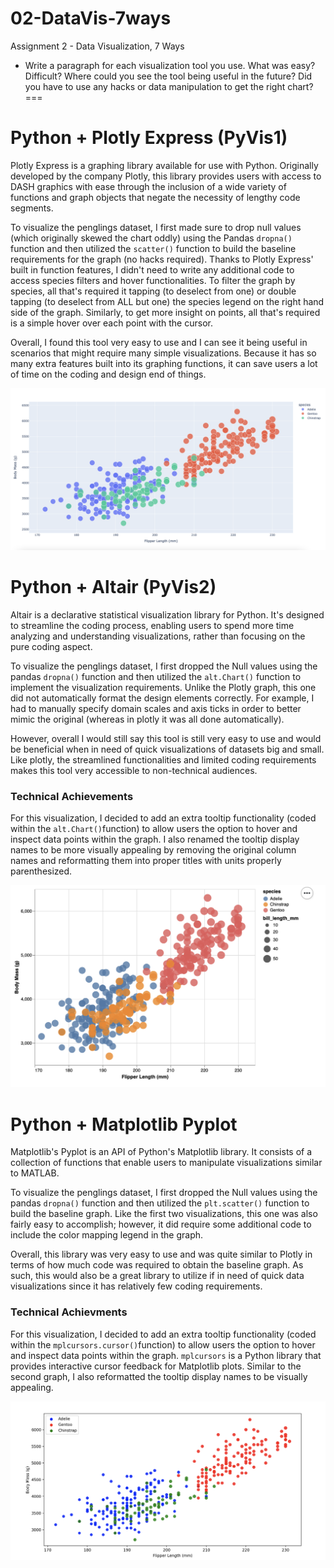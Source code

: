 # 02-DataVis-7ways

Assignment 2 - Data Visualization, 7 Ways  

- Write a paragraph for each visualization tool you use. What was easy? Difficult? Where could you see the tool being useful in the future? Did you have to use any hacks or data manipulation to get the right chart?
===

# Python + Plotly Express (PyVis1)

Plotly Express is a graphing library available for use with Python. Originally developed by the company Plotly, this library provides users with access to DASH graphics with ease through the inclusion of a wide variety of functions and graph objects that negate the necessity of lengthy code segments. 

To visualize the penglings dataset, I first made sure to drop null values (which originally skewed the chart oddly) using the Pandas `dropna()` function and then utilized the `scatter()` function to build the baseline requirements for the graph (no hacks required). Thanks to Plotly Express' built in function features, I didn't need to write any additional code to access species filters and hover functionalities. To filter the graph by species, all that's required it tapping (to deselect from one) or double tapping (to deselect from ALL but one) the species legend on the right hand side of the graph. Similarly, to get more insight on points, all that's required is a simple hover over each point with the cursor. 

Overall, I found this tool very easy to use and I can see it being useful in scenarios that might require many simple visualizations. Because it has so many extra features built into its graphing functions, it can save users a lot of time on the coding and design end of things. 

![PyVis1](img/PyVis1.png)

# Python + Altair (PyVis2)

Altair is a declarative statistical visualization library for Python. It's designed to streamline the coding process, enabling users to spend more time analyzing and understanding visualizations, rather than focusing on the pure coding aspect.

To visualize the penglings dataset, I first dropped the Null values using the pandas `dropna()` function and then utilized the `alt.Chart()` function to implement the visualization requirements. Unlike the Plotly graph, this one did not automatically format the design elements correctly. For example, I had to manually specify domain scales and axis ticks in order to better mimic the original (whereas in plotly it was all done automatically). 

However, overall I would still say this tool is still very easy to use and would be beneficial when in need of quick visualizations of datasets big and small. Like plotly, the streamlined functionalities and limited coding requirements makes this tool very accessible to non-technical audiences. 

### Technical Achievements

For this visualization, I decided to add an extra tooltip functionality (coded within the `alt.Chart()`function) to allow users the option to hover and inspect data points within the graph. I also renamed the tooltip display names to be more visually appealing by removing the original column names and reformatting them into proper titles with units properly parenthesized.

![PyVis2](img/PyVis2.png)

# Python + Matplotlib Pyplot

Matplotlib's Pyplot is an API of Python's Matplotlib library. It consists of a collection of functions that enable users to manipulate visualizations similar to MATLAB. 

To visualize the penglings dataset, I first dropped the Null values using the pandas `dropna()` function and then utilized the `plt.scatter()` function to build the baseline graph. Like the first two visualizations, this one was also fairly easy to accomplish; however, it did require some additional code to include the color mapping legend in the graph. 

Overall, this library was very easy to use and was quite similar to Plotly in terms of how much code was required to obtain the baseline graph. As such, this would also be a great library to utilize if in need of quick data visualizations since it has relatively few coding requirements. 

### Technical Achievments 

For this visualization, I decided to add an extra tooltip functionality (coded within the `mplcursors.cursor()`function) to allow users the option to hover and inspect data points within the graph. `mplcursors` is a Python library that provides interactive cursor feedback for Matplotlib plots. Similar to the second graph, I also reformatted the tooltip display names to be visually appealing. 

![PyVis3](img/PyVis3.png)